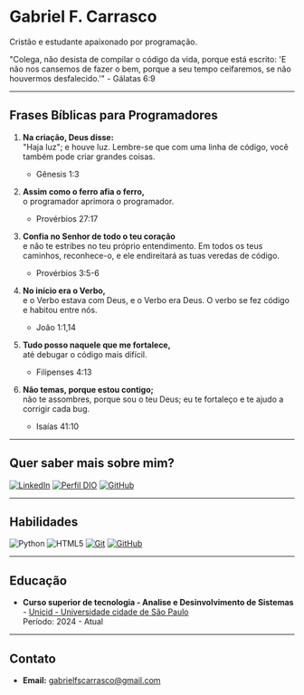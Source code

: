 # Gabriel F. Carrasco

Cristão e estudante apaixonado por programação.

"Colega, não desista de compilar o código da vida, porque está escrito: 'E não nos cansemos de fazer o bem, porque a seu tempo ceifaremos, se não houvermos desfalecido.'" - Gálatas 6:9

---

## Frases Bíblicas para Programadores

1. **Na criação, Deus disse:**  
   "Haja luz"; e houve luz. Lembre-se que com uma linha de código, você também pode criar grandes coisas.  
   - Gênesis 1:3

2. **Assim como o ferro afia o ferro,**  
   o programador aprimora o programador.  
   - Provérbios 27:17

3. **Confia no Senhor de todo o teu coração**  
   e não te estribes no teu próprio entendimento. Em todos os teus caminhos, reconhece-o, e ele endireitará as tuas veredas de código.  
   - Provérbios 3:5-6

4. **No início era o Verbo,**  
   e o Verbo estava com Deus, e o Verbo era Deus. O verbo se fez código e habitou entre nós.  
   - João 1:1,14

5. **Tudo posso naquele que me fortalece,**  
   até debugar o código mais difícil.  
   - Filipenses 4:13

6. **Não temas, porque estou contigo;**  
   não te assombres, porque sou o teu Deus; eu te fortaleço e te ajudo a corrigir cada bug.  
   - Isaías 41:10

---

## Quer saber mais sobre mim?
[![LinkedIn](https://img.shields.io/badge/LinkedIn-000?style=for-the-badge&logo=linkedin&logoColor=0E76A8)](https://www.linkedin.com/in/gabriel-carrasco-52710028b/)
[![Perfil DIO](https://img.shields.io/badge/-Meu%20Perfil%20na%20DIO-000?style=for-the-badge)](https://web.dio.me/users/gabrielfscarrasco)
[![GitHub](https://img.shields.io/badge/GitHub-000?style=for-the-badge&logo=github)](https://github.com/GabrielFcarrasco)

---

## Habilidades
![Python](https://img.shields.io/badge/Python-000?style=for-the-badge&logo=python)
![HTML5](https://img.shields.io/badge/HTML-000?style=for-the-badge&logo=html5&logoColor=30A3DC)
[![Git](https://img.shields.io/badge/Git-000?style=for-the-badge&logo=git&logoColor=E94D5F)](https://git-scm.com/doc) 
[![GitHub](https://img.shields.io/badge/GitHub-000?style=for-the-badge&logo=github&logoColor=30A3DC)](https://docs.github.com/)

---

## Educação
- **Curso superior de tecnologia - Analise e Desinvolvimento de Sistemas** - [Unicid - Universidade cidade de São Paulo](https://www.google.com/aclk?sa=l&ai=DChcSEwjR_9ai_7OGAxUNH60GHdl_Cr8YABAAGgJwdg&ase=2&gclid=Cj0KCQjwpNuyBhCuARIsANJqL9Pcs5YUEJTK831W5MWIB8k8HlBl605CCAqVKBV6icjQGNBaKyi7z74aAjxDEALw_wcB&sig=AOD64_1tCkjvWj04TnOLleDGoZlWJdIVNw&q&nis=4&adurl&ved=2ahUKEwiJwcyi_7OGAxXMr5UCHS85BsUQ0Qx6BAgHEAEao)  
  Período: 2024 - Atual

---

## Contato
- **Email:** [gabrielfscarrasco@gmail.com](mailto:gabrielfsccarrasco@gmail.com)
